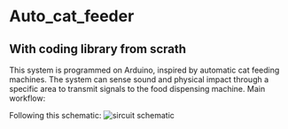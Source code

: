# Auto_cat_feeder
## With coding library from scrath

This system is programmed on Arduino, inspired by automatic cat feeding machines. The system can sense sound and physical impact through a specific area to transmit signals to the food dispensing machine.
Main workflow:

Following this schematic:
![sircuit schematic](https://github.com/Serkidoko/Auto_cat_feeder/assets/150759723/c899d045-fd60-423b-aea5-2aefb851ee21)


